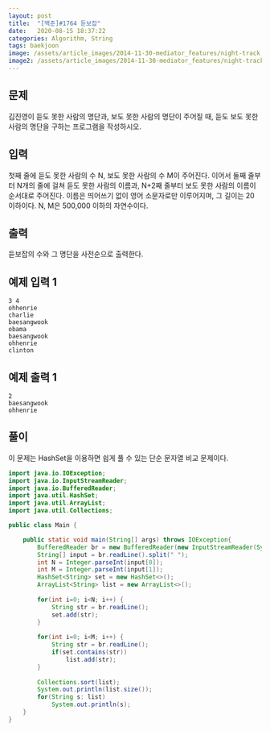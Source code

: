 ```yaml
---
layout: post
title:  "[백준]#1764 듣보잡"
date:   2020-08-15 18:37:22
categories: Algorithm, String
tags: baekjoon
image: /assets/article_images/2014-11-30-mediator_features/night-track.JPG
image2: /assets/article_images/2014-11-30-mediator_features/night-track-mobile.JPG
---
```


문제
--------------------

김진영이 듣도 못한 사람의 명단과, 보도 못한 사람의 명단이 주어질 때, 듣도 보도 못한 사람의 명단을 구하는 프로그램을 작성하시오.

입력
---------------------------

첫째 줄에 듣도 못한 사람의 수 N, 보도 못한 사람의 수 M이 주어진다. 이어서 둘째 줄부터 N개의 줄에 걸쳐 듣도 못한 사람의 이름과, N+2째 줄부터 보도 못한 사람의 이름이 순서대로 주어진다. 이름은 띄어쓰기 없이 영어 소문자로만 이루어지며, 그 길이는 20 이하이다. N, M은 500,000 이하의 자연수이다.

출력
----------------

듣보잡의 수와 그 명단을 사전순으로 출력한다.

예제 입력 1 
----------------------

```
3 4
ohhenrie
charlie
baesangwook
obama
baesangwook
ohhenrie
clinton
```

예제 출력 1 
------------------------

```
2
baesangwook
ohhenrie
```

풀이
--------------------------

이 문제는 HashSet을 이용하면 쉽게 풀 수 있는 단순 문자열 비교 문제이다.

```java
import java.io.IOException;
import java.io.InputStreamReader;
import java.io.BufferedReader;
import java.util.HashSet;
import java.util.ArrayList;
import java.util.Collections;

public class Main {

    public static void main(String[] args) throws IOException{
        BufferedReader br = new BufferedReader(new InputStreamReader(System.in));
        String[] input = br.readLine().split(" ");
        int N = Integer.parseInt(input[0]);
        int M = Integer.parseInt(input[1]);
        HashSet<String> set = new HashSet<>();
        ArrayList<String> list = new ArrayList<>();
        
        for(int i=0; i<N; i++) {
            String str = br.readLine();
            set.add(str);
        }
        
        for(int i=0; i<M; i++) {
            String str = br.readLine();
            if(set.contains(str))
                list.add(str);
        }
        
        Collections.sort(list);
        System.out.println(list.size());
        for(String s: list)
            System.out.println(s);
    }
}
```
